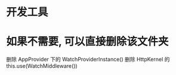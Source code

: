# 开发工具

# 如果不需要, 可以直接删除该文件夹

删除 AppProvider 下的 WatchProviderInstance()
删除 HttpKernel 的 this.use(WatchMiddleware())
